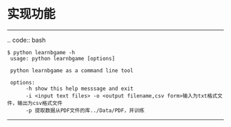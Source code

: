 # 实现功能

            
-----------------------------            
.. code:: bash

    $ python learnbgame -h
     usage: python learnbgame [options] 
     
     python learnbgame as a command line tool
     
     options:
          -h show this help messsage and exit
          -i <input text files> -o <output filename,csv form>输入为txt格式文件，输出为csv格式文件
          -p 提取数据从PDF文件的库../Data/PDF，并训练
            



             
                        

---------------------------
